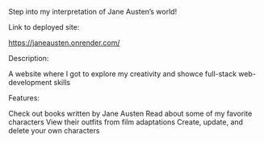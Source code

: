 Step into my interpretation of Jane Austen’s world!

Link to deployed site:

https://janeausten.onrender.com/

Description:

A website where I got to explore my creativity and showce full-stack web-development skills

Features:

Check out books written by Jane Austen
Read about some of my favorite characters 
View their outfits from film adaptations
Create, update, and delete your own characters 
